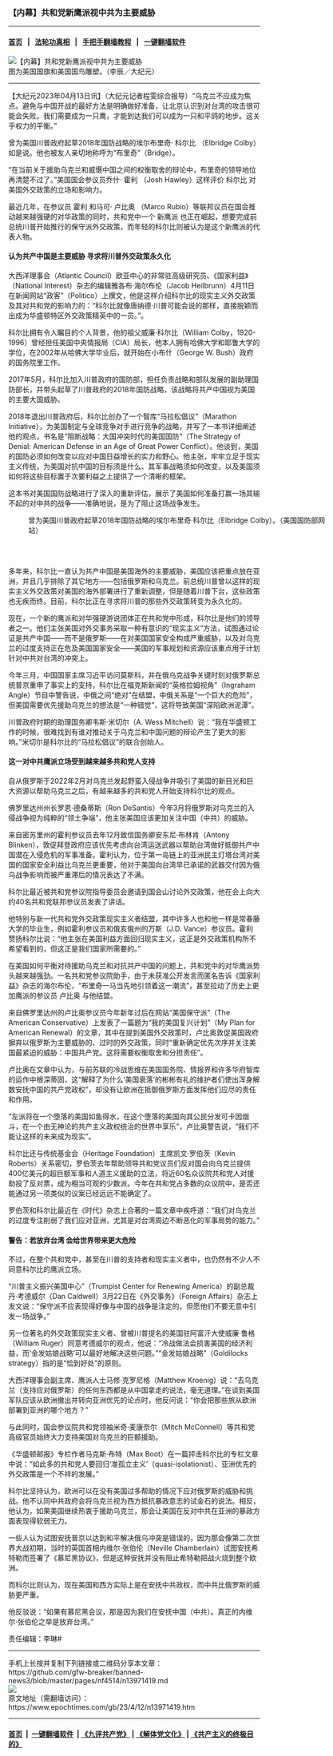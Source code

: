 ### 【内幕】共和党新鹰派视中共为主要威胁
------------------------

#### [首页](https://github.com/gfw-breaker/banned-news3/blob/master/README.md) &nbsp;&nbsp;|&nbsp;&nbsp; [法轮功真相](https://github.com/begood0513/basic/blob/master/README.md)  &nbsp;&nbsp;|&nbsp;&nbsp; [手把手翻墙教程](https://github.com/gfw-breaker/guides/wiki)  &nbsp;&nbsp;|&nbsp;&nbsp; [一键翻墙软件](https://github.com/gfw-breaker/nogfw/blob/master/README.md)  



<div><img alt="【内幕】共和党新鹰派视中共为主要威胁" class="attachment-djy_600_400 size-djy_600_400 wp-post-image" src="https://i.epochtimes.com/assets/uploads/2019/08/1-14.jpg"/>
<div class="caption">
 图为美国国旗和美国国鸟雕塑。（李辰／大纪元）
</div></div><hr/>


<div><p>
 【大纪元2023年04月13日讯】（大纪元记者程雯综合报导）“乌克兰不应成为焦点。避免与中国开战的最好方法是明确做好准备，让北京认识到对台湾的攻击很可能会失败。我们需要成为一只鹰，才能到达我们可以成为一只和平鸽的地步。这关乎权力的平衡。”
</p>
<p>
 曾为美国川普政府起草2018年国防战略的埃尔布里奇‧
 <ok href="https://www.epochtimes.com/gb/tag/%E7%A7%91%E5%B0%94%E6%AF%94.html">
  科尔比
 </ok>
 （Elbridge Colby）如是说。他也被友人亲切地称呼为“布里奇”（Bridge）。
</p>
<p>
 “在当前关于援助乌克兰和威慑中国之间的权衡取舍的辩论中，布里奇的领导地位再清楚不过了。”美国国会参议员乔什‧
 <ok href="https://www.epochtimes.com/gb/tag/%E9%9C%8D%E5%88%A9.html">
  霍利
 </ok>
 （Josh Hawley）这样评价
 <ok href="https://www.epochtimes.com/gb/tag/%E7%A7%91%E5%B0%94%E6%AF%94.html">
  科尔比
 </ok>
 对美国外交政策的立场和影响力。
</p>
<p>
 最近几年，在参议员
 <ok href="https://www.epochtimes.com/gb/tag/%E9%9C%8D%E5%88%A9.html">
  霍利
 </ok>
 和马可‧
 <ok href="https://www.epochtimes.com/gb/tag/%E5%8D%A2%E6%AF%94%E5%A5%A5.html">
  卢比奥
 </ok>
 （Marco Rubio）等联邦议员在国会推动越来越强硬的对华政策的同时，共和党中一个
 <ok href="https://www.epochtimes.com/gb/tag/%E6%96%B0%E9%B9%B0%E6%B4%BE.html">
  新鹰派
 </ok>
 也正在崛起，想要完成前总统川普开始推行的保守派外交政策，而年轻的科尔比则被认为是这个新鹰派的代表人物。
</p>
<h4>
 <strong>
  认为共产中国是主要威胁
 </strong>
 <strong>
  寻求将川普外交政策永久化
 </strong>
</h4>
<p>
 大西洋理事会（Atlantic Council）欧亚中心的非常驻高级研究员、《国家利益》（National Interest）杂志的编辑雅各布‧海尔布伦（Jacob Heilbrunn）4月11日在新闻网站“政客”（Politico）上撰文，他是这样介绍科尔比的现实主义外交政策及其对共和党的影响力的：“科尔比就像唐纳德‧川普可能会说的那样，直接脱颖而出成为华盛顿特区外交政策精英中的一员。”。
</p>
<p>
 科尔比拥有令人瞩目的个人背景，他的祖父威廉‧科尔比（William Colby，1920-1996）曾经担任美国中央情报局（CIA）局长，他本人拥有哈佛大学和耶鲁大学的学位，在2002年从哈佛大学毕业后，就开始在小布什（George W. Bush）政府的国务院里工作。
</p>
<p>
 2017年5月，科尔比加入川普政府的国防部，担任负责战略和部队发展的副助理国防部长，并带头起草了川普政府的2018年国防战略，该战略将共产中国视为美国的主要大国威胁。
</p>
<p>
 2018年退出川普政府后，科尔比创办了一个智库“马拉松倡议”（Marathon Initiative），为美国制定与全球竞争对手进行竞争的战略，并写了一本书详细阐述他的观点，书名是“阻断战略：大国冲突时代的美国国防”（The Strategy of Denial: American Defense in an Age of Great Power Conflict）。他谈到，美国的国防必须如何改变以应对中国日益增长的实力和野心。他主张，牢牢立足于现实主义传统，为美国对抗中国的目标须是什么、其军事战略须如何改变，以及美国须如何将这些目标置于次要利益之上提供了一个清晰的框架。
</p>
<p>
 这本书对美国国防战略进行了深入的重新评估，展示了美国如何准备打赢一场其输不起的对中共的战争——准确地说，是为了阻止这场战争发生。
</p>
<figure aria-describedby="caption-attachment-13971519" class="wp-caption aligncenter" id="attachment_13971519" style="width: 600px">
 <ok href="https://i.epochtimes.com/assets/uploads/2023/04/id13971519-7d2d3d557de58ca27af05b758867bca8.jpg" target="_blank">
  <img alt="" class="size-large wp-image-13971519" src="https://i.epochtimes.com/assets/uploads/2023/04/id13971519-7d2d3d557de58ca27af05b758867bca8-600x468.jpg"/>
 </ok>
 <br/><figcaption class="wp-caption-text" id="caption-attachment-13971519">
  曾为美国川普政府起草2018年国防战略的埃尔布里奇‧科尔比（Elbridge Colby）。（美国国防部网站）
 </figcaption><br/>
</figure><br/>
<p>
 多年来，科尔比一直认为共产中国是美国海外的主要威胁，美国应该把重点放在亚洲，并且几乎排除了其它地方——包括俄罗斯和乌克兰。前总统川普曾以这样的现实主义外交政策对美国的海外部署进行了重新调整，但是随着川普下台，这些政策也无疾而终。目前，科尔比正在寻求将川普的那些外交政策转变为永久化的。
</p>
<p>
 现在，一个新的鹰派和对华强硬游说团体正在共和党中形成，科尔比是他们的领导者之一。他们主张美国对外交事务采取一种有意识的“现实主义”方法，试图通过论证是共产中国——而不是俄罗斯——在对美国国家安全构成严重威胁，以及对乌克兰的过度支持正在危及美国国家安全——美国的军事规划和资源应该重点用于计划针对中共对台湾的冲突上。
</p>
<p>
 今年三月，中国国家主席习近平访问莫斯科，并在俄乌克战争关键时刻对俄罗斯总统普京重申了事实上的支持，科尔比在福克斯新闻的“英格拉姆视角”（Ingraham Angle）节目中警告说，中俄之间“绝对”在结盟，中俄关系是“一个巨大的危险”，但美国需要优先援助乌克兰的想法是“一种错觉”，这将导致美国“深陷欧洲泥潭”。
</p>
<p>
 川普政府时期的助理国务卿韦斯‧米切尔（A. Wess Mitchell）说：“我在华盛顿工作的时候，很难找到有谁对推动关于乌克兰和中国问题的辩论产生了更大的影响。”米切尔是科尔比的“马拉松倡议”的联合创始人。
</p>
<h4>
 <strong>
  这一对中共鹰派立场受到越来越多共和党人支持
 </strong>
</h4>
<p>
 自从俄罗斯于2022年2月对乌克兰发起野蛮入侵战争并吸引了美国的新目光和巨大资源以帮助乌克兰之后，有越来越多的共和党人开始支持科尔比的观点。
</p>
<p>
 佛罗里达州州长罗恩‧德桑蒂斯（Ron DeSantis）今年3月将俄罗斯对乌克兰的入侵战争视为纯粹的“领土争端”，他主张美国应该更加关注中国（中共）的威胁。
</p>
<p>
 来自密苏里州的霍利参议员去年12月致信国务卿安东尼‧布林肯（Antony Blinken），敦促拜登政府应该优先考虑向台湾运送武器以帮助台湾做好抵御共产中国潜在入侵危机的军事准备。霍利认为，位于第一岛链上的亚洲民主灯塔台湾对美国的国家安全利益比乌克兰更重要，他对于美国向台湾早已承诺的武器交付因为俄乌战争影响而被严重滞后的情况表达了不满。
</p>
<p>
 科尔比最近被共和党参议院指导委员会邀请到国会山讨论外交政策，他在会上向大约40名共和党联邦参议员发表了讲话。
</p>
<p>
 他特别与新一代共和党外交政策现实主义者结盟，其中许多人也和他一样是常春藤大学的毕业生，例如霍利参议员和俄亥俄州的万斯（J.D. Vance）参议员。霍利赞扬科尔比说：“他主张在美国利益方面回归现实主义，这正是外交政策机构所不希望看到的，但这正是我们国家所需要的。”
</p>
<p>
 在美国如何平衡对待援助乌克兰和对抗共产中国的问题上，共和党中的对华鹰派势头越来越强劲。一名共和党参议院助手，由于未获准公开发言而匿名告诉《国家利益》杂志的海尔布伦，“布里奇一马当先地引领着这一潮流”，甚至拉动了历史上更加鹰派的参议员
 <ok href="https://www.epochtimes.com/gb/tag/%E5%8D%A2%E6%AF%94%E5%A5%A5.html">
  卢比奥
 </ok>
 与他结盟。
</p>
<p>
 来自佛罗里达州的卢比奥参议员今年新年过后在网站“美国保守派”（The American Conservative）上发表了一篇题为“我的美国复兴计划”（My Plan for American Renewal）的文章，其中在提到美国外交政策时，卢比奥敦促美国政府摒弃以俄罗斯为主要威胁的、过时的外交政策，同时“重新确定优先次序并关注美国最紧迫的威胁：中国共产党。这将需要权衡取舍和分担责任”。
</p>
<p>
 卢比奥在文章中认为，与前苏联的冷战思维在美国国务院、情报界和许多华府智库的运作中根深蒂固，这“解释了为什么‘美国衰落’的彬彬有礼的维护者们使出浑身解数安抚中国的共产党政权”，却没有让欧洲在抵御俄罗斯方面发挥他们应尽的责任和作用。
</p>
<p>
 “左派将在一个堕落的美国如鱼得水，在这个堕落的美国向其公民分发可卡因烟斗，在一个由无神论的共产主义政权统治的世界中享乐”，卢比奥警告说，“我们不能让这样的未来成为现实”。
</p>
<p>
 科尔比还与传统基金会（Heritage Foundation）主席凯文‧罗伯茨（Kevin Roberts）关系密切，罗伯茨去年帮助领导共和党议员们反对国会向乌克兰提供400亿美元的超巨额军事和人道主义援助的立法，将近60名众议院共和党人对援助投了反对票，成为相当可观的少数派。今年在共和党占多数的众议院中，是否还能通过另一项类似的议案已经远远不能确定了。
</p>
<p>
 罗伯茨和科尔比最近在《时代》杂志上合著的一篇文章中疾呼道：“我们对乌克兰的过度专注削弱了我们应对亚洲，尤其是对台湾周边不断恶化的军事局势的能力。”
</p>
<h4>
 <strong>
  警告：若放弃台湾
 </strong>
 <strong>
  会给世界带来更大危险
 </strong>
</h4>
<p>
 不过，在整个共和党中，甚至在川普的支持者和现实主义者中，也仍然有不少人不同意科尔比的鹰派立场。
</p>
<p>
 “川普主义振兴美国中心”（Trumpist Center for Renewing America）的副总裁丹‧考德威尔（Dan Caldwell）3月22日在《外交事务》（Foreign Affairs）杂志上发文说：“保守派不应表现得好像与中国的战争是注定的，但愿他们不要无意中引发一场战争。”
</p>
<p>
 另一位著名的外交政策现实主义者、曾被川普提名的美国驻阿富汗大使威廉‧鲁格（William Ruger）同意考德威尔的观点，他说：“冷战做法会损害美国的经济利益，而‘金发姑娘战略’可以最好地解决这些问题。”“金发姑娘战略”（Goldilocks strategy）指的是“恰到好处”的原则。
</p>
<p>
 大西洋理事会副主席、鹰派人士马修‧克罗尼格（Matthew Kroenig）说：“去乌克兰（支持应对俄罗斯）的任何东西都是从中国拿走的说法，毫无道理。”在谈到美国军队应该从欧洲撤出并转向亚洲优先的论点时，他反问说：“你会把那些旅从欧洲部署到亚洲的哪个地方？”
</p>
<p>
 与此同时，国会参议院共和党领袖米奇‧麦康奈尔（Mitch McConnell）等共和党高级官员始终大力支持美国对乌克兰的巨额援助。
</p>
<p>
 《华盛顿邮报》专栏作者马克斯‧布特（Max Boot）在一篇抨击科尔比的专栏文章中说：“如此多的共和党人要回归‘准孤立主义’（quasi-isolationist）、亚洲优先的外交政策是一个不祥的发展。”
</p>
<p>
 科尔比坚持认为，欧洲可以在没有美国过多帮助的情况下应对俄罗斯的威胁和挑战。他不认同中共政府会将乌克兰视为西方抵抗暴政意志的试金石的说法。相反，他认为，如果美国继续热衷于援助乌克兰，那会让美国在反对中共在亚洲的暴政方面表现得软弱无力。
</p>
<p>
 一些人认为试图安抚普京以达到和平解决俄乌冲突是错误的，因为那会像第二次世界大战初期，当时的英国首相内维尔‧张伯伦（Neville Chamberlain）试图安抚希特勒而签署了《慕尼黑协议》，但是这种安抚并没有阻止希特勒把战火烧到整个欧洲。
</p>
<p>
 而科尔比则认为，现在美国和西方实际上是在安抚中共政权，而中共比俄罗斯的威胁更严重。
</p>
<p>
 他反驳说：“如果有慕尼黑会议，那是因为我们在安抚中国（中共）。真正的内维尔‧张伯伦之举是放弃台湾。”
</p>
<p>
 责任编辑：李琳#
</p>
</div>
<hr/>
手机上长按并复制下列链接或二维码分享本文章：<br/>
https://github.com/gfw-breaker/banned-news3/blob/master/pages/nf4514/n13971419.md <br/>
<a href='https://github.com/gfw-breaker/banned-news3/blob/master/pages/nf4514/n13971419.md'><img src='https://github.com/gfw-breaker/banned-news3/blob/master/pages/nf4514/n13971419.md.png'/></a> <br/>
原文地址（需翻墙访问）：https://www.epochtimes.com/gb/23/4/12/n13971419.htm


------------------------
#### [首页](https://github.com/gfw-breaker/banned-news3/blob/master/README.md) &nbsp;|&nbsp; [一键翻墙软件](https://github.com/gfw-breaker/nogfw/blob/master/README.md) &nbsp;| [《九评共产党》](https://github.com/gfw-breaker/9ping.md/blob/master/README.md#九评之一评共产党是什么) | [《解体党文化》](https://github.com/gfw-breaker/jtdwh.md/blob/master/README.md) | [《共产主义的终极目的》](https://github.com/gfw-breaker/gczydzjmd.md/blob/master/README.md)


<img src='http://gfw-breaker.win/banned-news3/pages/nf4514/n13971419.md' width='0px' height='0px'/>